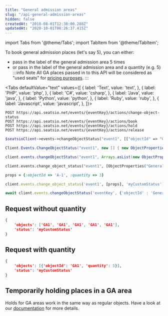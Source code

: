 ```yaml
---
title: "General admission areas"
slug: "/api-general-admission-areas"
hidden: false
createdAt: "2018-08-01T12:38:00.288Z"
updatedAt: "2020-10-01T08:26:37.415Z"
---
```


import Tabs from '@theme/Tabs';
import TabItem from '@theme/TabItem';

To book general admission places (let's say 5), you can either:

- pass in the label of the general admission area 5 times 
- or pass in the label of the general admission area and a quantity (e.g. 5)
:::info Note
All GA places passed in to this API will be considered as "used seats" for [pricing purposes](https://www.seats.io/pricing).
:::



<Tabs 
  defaultValue="text"
  values={[
{ label: 'Text', value: 'text', },
{ label: 'PHP', value: 'php', },
{ label: 'C#', value: 'csharp', },
{ label: 'Java', value: 'java', },
{ label: 'Python', value: 'python', },
{ label: 'Ruby', value: 'ruby', },
{ label: 'Javascript', value: 'javascript', },
]}>
<TabItem value='text'>

```text
POST https://api.seatsio.net/events/{eventKey}/actions/change-object-status
POST https://api.seatsio.net/events/{eventKey}/actions/book
POST https://api.seatsio.net/events/{eventKey}/actions/hold
POST https://api.seatsio.net/events/{eventKey}/actions/release
```

</TabItem>
<TabItem value='php'>

```php
$seatsioClient->events->changeObjectStatus("event1", [["objectId" => "GeneralAdmission1", "quantity" => 3]], "myCustomStatus");
```

</TabItem>
<TabItem value='csharp'>

```csharp
Client.Events.ChangeObjectStatus("event1", new [] { new ObjectProperties("GeneralAdmission1", 3")  }, "myCustomStatus");
```

</TabItem>
<TabItem value='java'>

```java
client.events.changeObjectStatus("event1", Arrays.asList(new ObjectProperties("GeneralAdmission1", 3)), "myCustomStatus");

```

</TabItem>
<TabItem value='python'>

```python
client.events.change_object_status("event1", [ObjectProperties("GeneralAdmission1", quantity=3)], status="myCustomStatus")
```

</TabItem>
<TabItem value='ruby'>

```ruby
props = {:objectId => 'A-1', :quantity => 3}

client.events.change_object_status('event1', [props], 'myCustomStatus')
```

</TabItem>
<TabItem value='javascript'>

```javascript
await client.events.changeObjectStatus('eventKey', {'objectId' : 'GeneralAdmission1', 'quantity' : 3} , 'myCustomStatus');
```

</TabItem>
</Tabs>



## Request without quantity

```json
{
    'objects': ['GA1', 'GA1', 'GA1', 'GA1', 'GA1'],
    'status': 'myCustomStatus'
}
```

## Request with quantity

```json
{
    'objects': [{'objectId': 'GA1', 'quantity': 5}],
    'status': 'myCustomStatus'
}
```

## Temporarily holding places in a GA area
Holds for GA areas work in the same way as regular objects. Have a look at our [documentation](/docs/api-temporarily-hold-objects) for more details.
